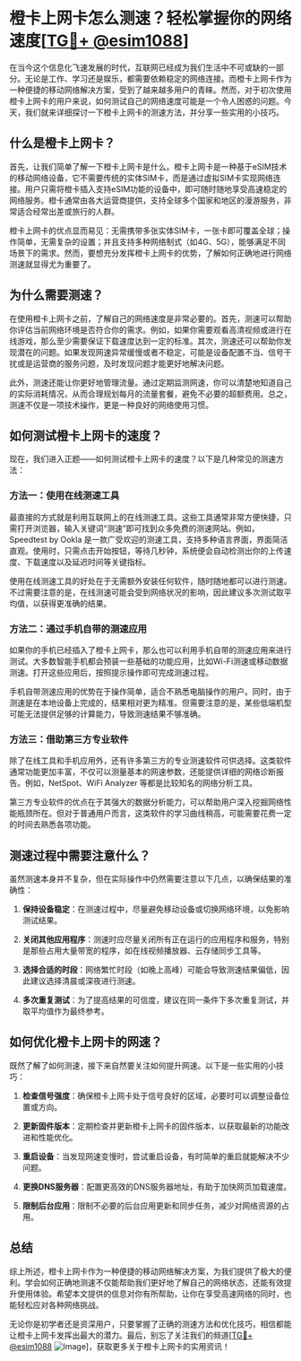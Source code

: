 # 橙卡上网卡怎么测速？轻松掌握你的网络速度[[TG💪+ @esim1088](https://t.me/s/esim1088)]

在当今这个信息化飞速发展的时代，互联网已经成为我们生活中不可或缺的一部分。无论是工作、学习还是娱乐，都需要依赖稳定的网络连接。而橙卡上网卡作为一种便捷的移动网络解决方案，受到了越来越多用户的青睐。然而，对于初次使用橙卡上网卡的用户来说，如何测试自己的网络速度可能是一个令人困惑的问题。今天，我们就来详细探讨一下橙卡上网卡的测速方法，并分享一些实用的小技巧。

## 什么是橙卡上网卡？

首先，让我们简单了解一下橙卡上网卡是什么。橙卡上网卡是一种基于eSIM技术的移动网络设备，它不需要传统的实体SIM卡，而是通过虚拟SIM卡实现网络连接。用户只需将橙卡插入支持eSIM功能的设备中，即可随时随地享受高速稳定的网络服务。橙卡通常由各大运营商提供，支持全球多个国家和地区的漫游服务，非常适合经常出差或旅行的人群。

橙卡上网卡的优点显而易见：无需携带多张实体SIM卡，一张卡即可覆盖全球；操作简单，无需复杂的设置；并且支持多种网络制式（如4G、5G），能够满足不同场景下的需求。然而，要想充分发挥橙卡上网卡的优势，了解如何正确地进行网络测速就显得尤为重要了。

## 为什么需要测速？

在使用橙卡上网卡之前，了解自己的网络速度是非常必要的。首先，测速可以帮助你评估当前网络环境是否符合你的需求。例如，如果你需要观看高清视频或进行在线游戏，那么至少需要保证下载速度达到一定的标准。其次，测速还可以帮助你发现潜在的问题。如果发现网速异常缓慢或者不稳定，可能是设备配置不当、信号干扰或是运营商的服务问题，及时发现问题才能更好地解决问题。

此外，测速还能让你更好地管理流量。通过定期监测网速，你可以清楚地知道自己的实际消耗情况，从而合理规划每月的流量套餐，避免不必要的超额费用。总之，测速不仅是一项技术操作，更是一种良好的网络使用习惯。

## 如何测试橙卡上网卡的速度？

现在，我们进入正题——如何测试橙卡上网卡的速度？以下是几种常见的测速方法：

### 方法一：使用在线测速工具

最直接的方式就是利用互联网上的在线测速工具。这些工具通常非常方便快捷，只需打开浏览器，输入关键词“测速”即可找到众多免费的测速网站。例如，Speedtest by Ookla 是一款广受欢迎的测速工具，支持多种语言界面，界面简洁直观。使用时，只需点击开始按钮，等待几秒钟，系统便会自动检测出你的上传速度、下载速度以及延迟时间等关键指标。

使用在线测速工具的好处在于无需额外安装任何软件，随时随地都可以进行测速。不过需要注意的是，在线测速可能会受到网络状况的影响，因此建议多次测试取平均值，以获得更准确的结果。

### 方法二：通过手机自带的测速应用

如果你的手机已经插入了橙卡上网卡，那么也可以利用手机自带的测速应用来进行测试。大多数智能手机都会预装一些基础的功能应用，比如Wi-Fi测速或移动数据测速。打开这些应用后，按照提示操作即可完成测速过程。

手机自带测速应用的优势在于操作简单，适合不熟悉电脑操作的用户。同时，由于测速是在本地设备上完成的，结果相对更为精准。但需要注意的是，某些低端机型可能无法提供足够的计算能力，导致测速结果不够准确。

### 方法三：借助第三方专业软件

除了在线工具和手机应用外，还有许多第三方的专业测速软件可供选择。这类软件通常功能更加丰富，不仅可以测量基本的网速参数，还能提供详细的网络诊断报告。例如，NetSpot、WiFi Analyzer 等都是比较知名的网络分析工具。

第三方专业软件的优点在于其强大的数据分析能力，可以帮助用户深入挖掘网络性能瓶颈所在。但对于普通用户而言，这类软件的学习曲线稍高，可能需要花费一定的时间去熟悉各项功能。

## 测速过程中需要注意什么？

虽然测速本身并不复杂，但在实际操作中仍然需要注意以下几点，以确保结果的准确性：

1. **保持设备稳定**：在测速过程中，尽量避免移动设备或切换网络环境，以免影响测试结果。
   
2. **关闭其他应用程序**：测速时应尽量关闭所有正在运行的应用程序和服务，特别是那些占用大量带宽的程序，如在线视频播放器、云存储同步工具等。

3. **选择合适的时段**：网络繁忙时段（如晚上高峰）可能会导致测速结果偏低，因此建议选择清晨或深夜进行测速。

4. **多次重复测试**：为了提高结果的可信度，建议在同一条件下多次重复测试，并取平均值作为最终参考。

## 如何优化橙卡上网卡的网速？

既然了解了如何测速，接下来自然要关注如何提升网速。以下是一些实用的小技巧：

1. **检查信号强度**：确保橙卡上网卡处于信号良好的区域，必要时可以调整设备位置或方向。

2. **更新固件版本**：定期检查并更新橙卡上网卡的固件版本，以获取最新的功能改进和性能优化。

3. **重启设备**：当发现网速变慢时，尝试重启设备，有时简单的重启就能解决不少问题。

4. **更换DNS服务器**：配置更高效的DNS服务器地址，有助于加快网页加载速度。

5. **限制后台应用**：限制不必要的后台应用更新和同步任务，减少对网络资源的占用。

## 总结

综上所述，橙卡上网卡作为一种便捷的移动网络解决方案，为我们提供了极大的便利。学会如何正确地测速不仅能帮助我们更好地了解自己的网络状态，还能有效提升使用体验。希望本文提供的信息对你有所帮助，让你在享受高速网络的同时，也能轻松应对各种网络挑战。

无论你是初学者还是资深用户，只要掌握了正确的测速方法和优化技巧，相信都能让橙卡上网卡发挥出最大的潜力。最后，别忘了关注我们的频道[[TG💪+ @esim1088](https://t.me/s/esim1088) ![Image](https://i.postimg.cc/4NQfJmqS/Snipaste-2025-05-13-00-14-12.png)]，获取更多关于橙卡上网卡的实用资讯！